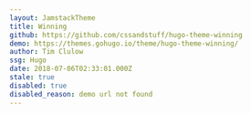 ```yaml
---
layout: JamstackTheme
title: Winning
github: https://github.com/cssandstuff/hugo-theme-winning
demo: https://themes.gohugo.io/theme/hugo-theme-winning/
author: Tim Clulow
ssg: Hugo
date: 2018-07-06T02:33:01.000Z
stale: true
disabled: true
disabled_reason: demo url not found
---
```


